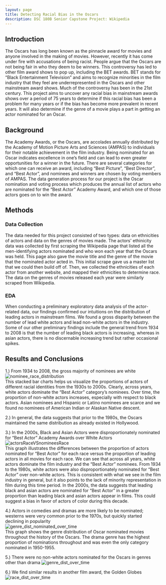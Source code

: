 ```yaml
---
layout: page
title: Detecting Racial Bias in the Oscars
description: DSC 180B Senior Capstone Project: Wikipedia
---
```


## Introduction
The Oscars has long been known as the pinnacle award for movies and anyone involved in the making of movies. However, recently it has come under fire with accusations of being racist. People argue that the Oscars are not being fair in who they deem to be winners. This controversy has led to other film award shows to pop up, including the BET awards. BET stands for “Black Entertainment Television” and aims to recognize minorities in the film industry that they feel are underrepresented in the Oscars and other mainstream award shows. 
Much of the controversy has been in the 21st century. This project aims to uncover any racial bias in mainstream awards shows over a period of 75 years to determine if this racial bias has been a problem for many years or if the bias has become more prevalent in recent years. It will also determine if the genre of a movie plays a part in getting an actor nominated for an Oscar. 

## Background
The Academy Awards, or the Oscars, are accolades annually distributed by the Academy of Motion Picture Arts and Sciences (AMPAS) to individuals for their notable achievement in the film industry. Being nominated for an Oscar indicates excellence in one’s field and can lead to even greater opportunities for a winner in the future. There are several categories for which one can receive an award, including “Best Picture”, “Best Director”, and “Best Actor”, and nominees and winners are chosen by voting members of AMPAS. The data generation process for our project is the Oscar nomination and voting process which produces the annual list of actors who are nominated for the “Best Actor” Academy Award, and which one of those actors goes on to win the award.
## Methods

### Data Collection
The data needed for this project consisted of two types: data on ethnicities of actors and data on the genres of movies made. The actors' ethinicity data was collected by first scraping the Wikipedia page that listed all the men-identifying actors nominated and who won each year that the Oscars was held. This page also gave the movie title and the genre of the movie that the nominated actor acted in. This initial scrape gave us a master list that we could then build off of. Then, we collected the ethnicities of each actor from another website, and mapped their ethnicities to determine race. The data on the genres of movies released each year were similarly scraped from Wikipedia.

### EDA
When conducting a preliminary exploratory data analysis of the actor-related data, our findings confirmed our intuitions on the distribution of leading actors in mainstream films. We found a gross disparity between the number of lead white actors and lead non-white actors in the industry. Some of our other preliminary findings include the general trend from 1934 to 2008 is that the number of leading black actors is increasing, whereas in asian actors, there is no discernable increasing trend but rather occasional spikes.

## Results and Conclusions

1.) From 1934 to 2008, the gross majority of nominees are white
<br> ![nominee_race_distribution](https://github.com/mkwan13/180_final_site/blob/gh-pages/images/nominee_race_distribution.jpg?raw=true)
<br> This stacked bar charts helps us visualize the proportions of actors of different racial identities from the 1930s to 2000s. Clearly, across years, white actors dominate the “Best Actor” category’s nominees. Over time, the proportion of non-white actors increases, especially with respect to black actors. Asian nominees and Hispanic or Latino nominees are scarce and we found no nominees of American Indian or Alaskan Native descent.

2.) In general, the data suggests that prior to the 1980s, the Oscars maintained the same distribution as already existed in Hollywood.

3.) In the 2000s, Black and Asian Actors were disproportionately nominated for “Best Actor” Academy Awards over White Actors
<br> ![actorsRaceVSnomineesRace](https://github.com/mkwan13/180_final_site/blob/gh-pages/images/actorsRaceVSnomineesRace.jpg?raw=true)
<br> This graph illustrates the differences between the proportion of actors nominated for “Best Actor” for each race versus the proportion of leading actors in all movies for each race. We can see that across all years, white actors dominate the film industry and the “Best Actor” nominees. From 1934 to the 1980s, white actors were also disproportionately nominated for “Best Actor” over non-white actors. This is consistent with what we see in the film industry in general, but it also points to the lack of minority representation in film during this time period. In the 2000s, the data suggests that leading black and asian actors are nominated for “Best Actor” in a greater proportion than leading black and asian actors appear in films. This could suggest a bias in favor of actors of color during this decade. 

4.) Actors in comedies and dramas are more likely to be nominated; westerns were very common prior to the 1970s, but quickly started declining in popularity 
<br> ![genre_dist_nominated_over_time](https://github.com/mkwan13/180_final_site/blob/gh-pages/images/genre_dist_nominated_over_time.png?raw=true)
<br> This graph shows the genre distribution of Oscar nominated movies throughout the history of the Oscars. The drama genre has the highest proportion of nominations throughout and was even the only category nominated in 1950-1955.

5.) There were no non-white actors nominated for the Oscars in genres other than drama
![genre_dist_over_time](https://github.com/mkwan13/180_final_site/blob/gh-pages/images/genre_dist_over_time.png?raw=true)


6.) We find similar results in another film award, the Golden Globes
![race_dist_over_time](https://github.com/mkwan13/180_final_site/blob/gh-pages/images/race_dist_over_time.png?raw=true)
